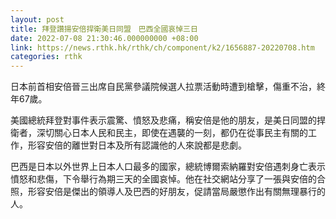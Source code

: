 ```yaml
---
layout: post
title: 拜登讚揚安倍捍衛美日同盟　巴西全國哀悼三日
date: 2022-07-08 21:30:46.000000000 +08:00
link: https://news.rthk.hk/rthk/ch/component/k2/1656887-20220708.htm
categories: rthk
---
```


日本前首相安倍晉三出席自民黨參議院候選人拉票活動時遭到槍擊，傷重不治，終年67歲。

美國總統拜登對事件表示震驚、憤怒及悲痛，稱安倍是他的朋友，是美日同盟的捍衛者，深切關心日本人民和民主，即使在遇襲的一刻，都仍在從事民主有關的工作，形容安倍的離世對日本及所有認識他的人來說都是悲劇。

巴西是日本以外世界上日本人口最多的國家，總統博爾索納羅對安倍遇刺身亡表示憤怒和悲傷，下令舉行為期三天的全國哀悼。他在社交網站分享了一張與安倍的合照，形容安倍是傑出的領導人及巴西的好朋友，促請當局嚴懲作出有關無理暴行的人。
